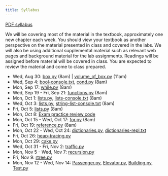```yaml
---
title: Syllabus
---
```


[PDF syllabus](docs/syllabus.pdf)

We will be covering most of the material in the textbook, approximately
one new chapter each week. You should view your textbook as another
perspective on the material presented in class and covered in the labs.
We will also be using additional supplemental material such as relevant
web pages and background material for the lab assignments. Readings will
be assigned before material will be covered in class. You are expected
to review the material and come to class prepared.

* Wed, Aug 30: [box.py](static/box.py) (8am) | [volume_of_box.py](static/volume_of_box.pty) (11am)
* Wed, Sep 4: [bool-console.txt](static/bool-console.txt), [cond.py](static/cond.py) (8am)
* Mon, Sep 17: [while.py](static/while.py) (8am)
* Wed, Sep 19 - Fri, Sep 21: [functions.py](static/functions.py) (8am)
* Mon, Oct 1: [lists.py](static/lists.py), [lists-console.txt](static/lists-console.txt) (8am)
* Wed, Oct 3: [lists,py](static/lists.py), [string-list-console.txt](static/string-list-console.txt) (8am)
* Fri, Oct 5: [lists.py](static/lists.py) (8am)
* Mon, Oct 8: [Exam practice review code](static/Exam2.py)
* Mon, Oct 15 - Wed, Oct 17: [for.py](static/for.py) (8am)
* Fri, Oct 19: [reference.py](static/reference.py) (8am)
* Mon, Oct 22 - Wed, Oct 24: [dictionaries.py](static/dictionaries-F18.py), [dictionaries-repl.txt](static/dictionaries-repl-F18.txt)
* Fri, Oct 26: [heap-tracing.py](static/heap-tracing.py)
* Mon, Oct 29: [cake.py](static/cake.py)
* Wed, Oct 31 - Fri, Nov 2: [traffic.py](static/traffic.py)
* Mon, Nov 5 - Wed, Nov 7: [recursion.py](static/recursion.py)
* Fri, Nov 9: [rtree.py](static/rtree.py)
* Mon, Nov 12 - Wed, Nov 14: [Passenger.py](static/Passenger.py), [Elevator.py](static/Elevator.py), [Building.py](static/Building.py), [Test.py](static/Test.py)

<!-- * Wed, Jan 17: Introduction -->
<!-- * Fri, Jan 19: Algorithms, Collatz conjecture (**Chapter 1**) -->
<!-- * Mon, Jan 22: Intro to Python [ [intro.txt](static/intro.txt) ] (**Chapter 2**) -->
<!-- * Weds, Jan 24: Volume of a box [ [VariablesIO.py](static/VariablesIO.py) [Box.py](static/Box.py) ] (**Chapter 3**) -->
<!-- * Fri, Jan 26: Logic puzzles -->
<!-- * Mon, Jan 29: Booleans and conditionals [ [Conditionals.py](static/Conditionals.py) ] (**Chapter 4**) -->
<!-- * Wed, Jan 31: Binary -->
<!-- * Fri, Feb 2: Information encoding -->
<!-- * Mon, Feb 5: Information encoding II -->
<!-- * Wed, Feb 7: Exam I review -->
<!-- * Fri, Feb 9: Exam I (**Chapters 1-4**) -->
<!-- * Mon, Feb 12: Repetition I (while loops) [ [while.py](static/while.py) ] (**Chapter 7**) -->
<!-- * Wed, Feb 14: Functions I [ [functions.py](static/functions.py) ] (**Chapters 5 and 6**) -->
<!-- * Fri, Feb 16: Functions II [ [functions.py](static/functions.py) ] -->
<!-- * Wed, Feb 21: While practice, functions III [ [collatz.py](static/collatz.py) ] -->
<!-- * Thu, Feb 22: [**String demo**](static/string-demo.txt) -->
<!-- * Fri, Feb 23: More while & function practice, tracing with functions [ [box-functions.py](static/box-functions.py), [tracing-example.py](static/tracing-example.py) ] -->
<!-- * Mon, Feb 26: Lists [ [lists.py](static/lists.py) ] -->
<!-- * Wed, Feb 28: Lists, reference, and for loops [ [lists.py](static/lists.py) ] -->
<!-- * Fri, Mar 2: Practice reading & writing for loops -->
<!-- * Mon, Mar 5: Exam 2 review [ [exam2-practice.py](static/exam2-practice.py) ] -->
<!-- * Wed, Mar 7: Exam 2 -->
<!-- * Fri, Mar 9: Recursion [ [factorial.py](static/factorial.py) ] -->
<!-- * Mon, Mar 12: Recursion II [ [recursion.py](static/recursion.py) ] -->
<!-- * Wed, Mar 14: Recursion III [ [recursion.py](static/recursion.py) ] -->
<!-- * Fri, Mar 16: no class -->
<!-- * **Spring break** -->
<!-- * Mon, Mar 26: Dictionaries [ [dictdemo.py](static/dictdemo.py) ] (**Chapter 12**) -->
<!-- * Wed, Mar 28: Dictionaries II, File I/O [ [dictdemo.py](static/dictdemo.py) ] -->
<!-- * Fri, Mar 30: Execution tracing with stack \& heap [ [dicttrace.py](static/dicttrace.py) ] -->
<!-- * Mon, Apr 2: Intro to classes and objects [ [Cake.py](static/Cake.py) ] -->
<!-- * Wed, Apr 4: More classes and objects [ [TrafficLights.py](static/TrafficLights.py) ] -->
<!-- * Fri, Apr 6: no class -->
<!-- * Mon, Apr 9: More classes and objects [ [Cake.py](static/Cake.py), [TrafficLights.py](static/TrafficLights.py) ] -->
<!-- * Wed, Apr 11: Extended example: Blackjack [ [Card.py](static/Card.py) ] -->
<!-- * Fri, Apr 13: Blackjack [ [Deck.py](static/Deck.py) ] -->
<!-- * Mon, Apr 16: Blackjack [ [Player.py](static/Player.py) ] -->
<!-- * Wed, Apr 18: Blackjack [ [Blackjack.py](static/Blackjack.py) ] -->
<!-- * Fri, Apr 20: Exam 3 review -->
<!-- * Mon, Apr 23: Exam 3 -->
<!-- * Wed, Apr 25: Queues [ [ListQueue.py](static/ListQueue.py), [QueueTest.py](static/QueueTest.py), [QueueSpeedTest.py](static/QueueSpeedTest.py) ] -->
<!-- * Fri, Apr 27: Queues II [ [Link.py](static/Link.py), [LinkedQueue.py](static/LinkedQueue.py) ] -->
